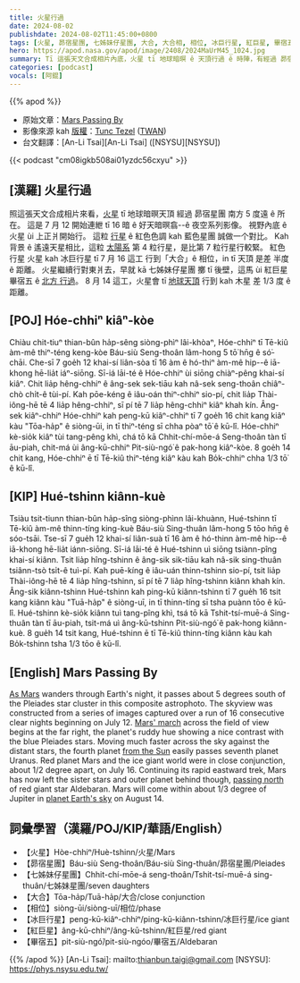 ```yaml
---
title: 火星行過
date: 2024-08-02
publishdate: 2024-08-02T11:45:00+0800
tags: [火星, 昴宿星團, 七姊妹仔星團, 大合, 大合相, 相位, 冰巨行星, 紅巨星, 畢宿五]
hero: https://apod.nasa.gov/apod/image/2408/2024MaUrM45_1024.jpg
summary: Tī 這張天文合成相片內底，火星 tī 地球暗暝 ê 天頂行過 ê 時陣，有經過 昴宿星團 南方 5 度遠 ê 方位。
categories: [podcast]
vocals: [阿錕]
---
```


{{% apod %}}

- 原始文章：[Mars Passing By](https://apod.nasa.gov/apod/ap240802.html)
- 影像來源 kah [版權][copyright]：[Tunc Tezel](https://twanight.org/profile/tunc-tezel/) ([TWAN](http://www.twanight.org/))
- 台文翻譯：[An-Li Tsai][An-Li Tsai] ([NSYSU][NSYSU])

{{< podcast "cm08igkb508ai01yzdc56cxyu" >}}

## [漢羅] 火星行過
照這張天文合成相片來看，[火星][As Mars] tī 地球暗暝天頂 經過 昴宿星團 南方 5 度遠 ê 所在。
這是 7 月 12 開始連紲 tī 16 暗 ê 好天暗暝翕--ê 夜空系列影像。
視野內底 ê 火星 ùi 上正爿開始行。
這粒 [行星][Mars' march] ê 紅色色調 kah 藍色星團 誠做一个對比。
Kah 背景 ê 遙遠天星相比，這粒 [太陽系][from the Sun] 第 4 粒行星，是比第 7 粒行星行較緊。
紅色行星 火星 kah 冰巨行星 tī 7 月 16 這工 行到「大合」ê 相位，in tī 天頂 是差 半度 ê 距離。
火星繼續行對東爿去，早就 kā 七姊妹仔星團 擲 tī 後壁，這馬 ùi 紅巨星 畢宿五 ê [北方 行過][passing north]。
8 月 14 這工，火星會 tī [地球天頂][planet Earth's sky] 行到 kah 木星 差 1/3 度 ê 距離。

## [POJ] Hóe-chhiⁿ kiâⁿ-kòe
Chiàu chit-tiuⁿ thian-bûn ha̍p-sêng siòng-phìⁿ lâi-khòaⁿ, Hóe-chhiⁿ tī Tē-kiû àm-mê thiⁿ-téng keng-kòe Báu-siù Seng-thoân lâm-hong 5 tō͘ hn̄g ê só͘-chāi.
Che-sī 7 goe̍h 12 khai-sí liân-sòa tī 16 àm ê hó-thiⁿ àm-mê hip--ê iā-khong hē-lia̍t iáⁿ-siōng.
Sī-iá lāi-té ê Hóe-chhiⁿ ùi siōng chiàⁿ-pêng khai-sí kiâⁿ.
Chit lia̍p hêng-chhiⁿ ê âng-sek sek-tiāu kah nâ-sek seng-thoân chiâⁿ-chò chi̍t-ê tùi-pí.
Kah pōe-kéng ê iâu-oán thiⁿ-chhiⁿ sio-pí, chit lia̍p Thài-iông-hē tē 4 lia̍p hêng-chhiⁿ, sī pí tē 7 lia̍p hêng-chhiⁿ kiâⁿ khah kín.
Âng-sek kiâⁿ-chhiⁿ Hóe-chhiⁿ kah peng-kū kiâⁿ-chhiⁿ tī 7 goe̍h 16 chit kang kiâⁿ kàu "Tōa-ha̍p" ê siòng-ūi, in tī thiⁿ-téng sī chha pòaⁿ tō͘ ê kū-lî.
Hóe-chhiⁿ kè-sio̍k kiâⁿ tùi tang-pêng khì, chá tō kā Chhit-chí-mōe-á Seng-thoân tàn tī āu-piah, chit-má ùi âng-kū-chhiⁿ Pit-siù-ngó͘ ê pak-hong kiâⁿ-kòe.
8 goe̍h 14 chit kang, Hóe-chhiⁿ ē tī Tē-kiû thiⁿ-téng kiâⁿ kàu kah Bo̍k-chhiⁿ chha 1/3 tō͘ ê kū-lî.

## [KIP] Hué-tshinn kiânn-kuè
Tsiàu tsit-tiunn thian-bûn ha̍p-sîng siòng-phìnn lâi-khuànn, Hué-tshinn tī Tē-kiû àm-mê thinn-tíng king-kuè Báu-siù Sing-thuân lâm-hong 5 tōo hn̄g ê sóo-tsāi.
Tse-sī 7 gue̍h 12 khai-sí liân-suà tī 16 àm ê hó-thinn àm-mê hip--ê iā-khong hē-lia̍t iánn-siōng.
Sī-iá lāi-té ê Hué-tshinn uì siōng tsiànn-pîng khai-sí kiânn.
Tsit lia̍p hîng-tshinn ê âng-sik sik-tiāu kah nâ-sik sing-thuân tsiânn-tsò tsi̍t-ê tuì-pí.
Kah puē-kíng ê iâu-uán thinn-tshinn sio-pí, tsit lia̍p Thài-iông-hē tē 4 lia̍p hîng-tshinn, sī pí tē 7 lia̍p hîng-tshinn kiânn khah kín.
Âng-sik kiânn-tshinn Hué-tshinn kah ping-kū kiânn-tshinn tī 7 gue̍h 16 tsit kang kiânn kàu "Tuā-ha̍p" ê siòng-uī, in tī thinn-tíng sī tsha puànn tōo ê kū-lî.
Hué-tshinn kè-sio̍k kiânn tuì tang-pîng khì, tsá tō kā Tshit-tsí-muē-á Sing-thuân tàn tī āu-piah, tsit-má uì âng-kū-tshinn Pit-siù-ngó͘ ê pak-hong kiânn-kuè.
8 gue̍h 14 tsit kang, Hué-tshinn ē tī Tē-kiû thinn-tíng kiânn kàu kah Bo̍k-tshinn tsha 1/3 tōo ê kū-lî.

## [English] Mars Passing By
[As Mars][As Mars] wanders through Earth's night, it passes about 5 degrees south of the Pleiades star cluster in this composite astrophoto.
The skyview was constructed from a series of images captured over a run of 16 consecutive clear nights beginning on July 12.
[Mars' march][Mars' march] across the field of view begins at the far right, the planet's ruddy hue showing a nice contrast with the blue Pleiades stars.
Moving much faster across the sky against the distant stars, the fourth planet [from the Sun][from the Sun] easily passes seventh planet Uranus.
Red planet Mars and the ice giant world were in close conjunction, about 1/2 degree apart, on July 16.
Continuing its rapid eastward trek, Mars has now left the sister stars and outer planet behind though, [passing north][passing north] of red giant star Aldebaran.
Mars will come within about 1/3 degree of Jupiter in [planet Earth's sky][planet Earth's sky] on August 14.

## 詞彙學習（漢羅/POJ/KIP/華語/English）
- 【火星】Hòe-chhiⁿ/Huè-tshinn/火星/Mars
- 【昴宿星團】Báu-siù Seng-thoân/Báu-siù Sing-thuân/昴宿星團/Pleiades
- 【七姊妹仔星團】Chhit-chí-mōe-á seng-thoân/Tshit-tsí-muē-á sing-thuân/七姊妹星團/seven daughters
- 【大合】Tōa-ha̍p/Tuā-ha̍p/大合/close conjunction
- 【相位】siòng-ūi/siòng-uī/相位/phase
- 【冰巨行星】peng-kū-kiâⁿ-chhiⁿ/ping-kū-kiânn-tshinn/冰巨行星/ice giant
- 【紅巨星】âng-kū-chhiⁿ/âng-kū-tshinn/紅巨星/red giant
- 【畢宿五】pit-siù-ngó͘/pit-siù-ngóo/畢宿五/Aldebaran

{{% /apod %}}
[An-Li Tsai]: mailto:thianbun.taigi@gmail.com
[NSYSU]: https://phys.nsysu.edu.tw/

[copyright]: https://apod.nasa.gov/apod/fap/lib/about_apod.html#srapply
[License3]: https://creativecommons.org/licenses/by/3.0/
[License2]:https://creativecommons.org/licenses/by-nc-nd/2.0/

[As Mars]:https://en.wikipedia.org/wiki/Mars_in_fiction
[Mars' march]:https://science.nasa.gov/solar-system/resources/resource-packages/mars-resources/
[from the Sun]:https://science.nasa.gov/solar-system/planets/
[passing north]:https://apod.nasa.gov/apod/ap221230.html
[planet Earth's sky]:https://science.nasa.gov/solar-system/skywatching/whats-up-august-2024-skywatching-tips-from-nasa/
